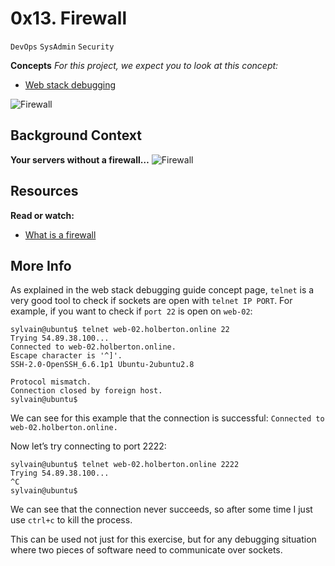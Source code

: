 # 0x13. Firewall
`DevOps` `SysAdmin` `Security`

**Concepts**
*For this project, we expect you to look at this concept:*
* [Web stack debugging](https://intranet.alxswe.com/concepts/68)

![Firewall](https://s3.amazonaws.com/intranet-projects-files/holbertonschool-sysadmin_devops/284/V1HjQ1Y.png)

## Background Context

**Your servers without a firewall…**
![Firewall](https://s3.amazonaws.com/intranet-projects-files/holbertonschool-sysadmin_devops/155/holbertonschool-firewall.gif)

## Resources

**Read or watch:**
* [What is a firewall](https://en.wikipedia.org/wiki/Firewall_%28computing%29)

## More Info

As explained in the web stack debugging guide concept page, `telnet` is a very good tool to check if sockets are open with `telnet IP PORT`. For example, if you want to check if `port 22` is open on `web-02`:

```
sylvain@ubuntu$ telnet web-02.holberton.online 22
Trying 54.89.38.100...
Connected to web-02.holberton.online.
Escape character is '^]'.
SSH-2.0-OpenSSH_6.6.1p1 Ubuntu-2ubuntu2.8

Protocol mismatch.
Connection closed by foreign host.
sylvain@ubuntu$
```

We can see for this example that the connection is successful: `Connected to web-02.holberton.online.`

Now let’s try connecting to port 2222:

```
sylvain@ubuntu$ telnet web-02.holberton.online 2222
Trying 54.89.38.100...
^C
sylvain@ubuntu$
```

We can see that the connection never succeeds, so after some time I just use `ctrl+c` to kill the process.

This can be used not just for this exercise, but for any debugging situation where two pieces of software need to communicate over sockets.


